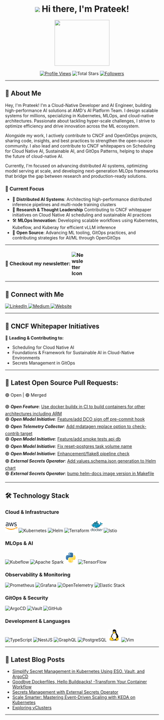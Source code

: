 <h1 align="center">
  <img src="https://raw.githubusercontent.com/iampavangandhi/iampavangandhi/master/gifs/Hi.gif" width="30px"> Hi there, I'm Prateek!
</h1>

<p align="center">
  <img src="https://media3.giphy.com/media/v1.Y2lkPTc5MGI3NjExN2IwaXl0ZHFra2pleW80ODVmbzcyc2lkMTZjY3VqdnVqMHFzNTY5YSZlcD12MV9pbnRlcm5hbF9naWZfYnlfaWQmY3Q9Zw/26vACLXgansDXwHzzI/giphy.webp" width="180" height="150">
</p>

<p align="center">
  <a href="https://github.com/PrateekKumar1709"><img src="https://komarev.com/ghpvc/?username=PrateekKumar1709" alt="Profile Views"/></a>
  <img src="https://img.shields.io/github/stars/PrateekKumar1709?label=Stars" alt="Total Stars">
  <a href="https://prateekkumar1709.github.io/PrateekKumar/"><img src="https://img.shields.io/github/followers/PrateekKumar1709?label=Followers" alt="Followers"/></a>
</p>

---

## 👋 About Me

Hey, I'm Prateek! I'm a Cloud-Native Developer and AI Engineer, building high-performance AI solutions at AMD's AI Platform Team. I design scalable systems for millions, specializing in Kubernetes, MLOps, and cloud-native architectures. Passionate about tackling hyper-scale challenges, I strive to optimize efficiency and drive innovation across the ML ecosystem.

Alongside my work, I actively contribute to CNCF and OpenGitOps projects, sharing code, insights, and best practices to strengthen the open-source community. I also lead and contribute to CNCF whitepapers on Scheduling for Cloud Native AI, Sustainable AI, and GitOps Patterns, helping to shape the future of cloud-native AI.

Currently, I'm focused on advancing distributed AI systems, optimizing model serving at scale, and developing next-generation MLOps frameworks that bridge the gap between research and production-ready solutions.

### 🎯 Current Focus

- 🚀 **Distributed AI Systems**: Architecting high-performance distributed inference pipelines and multi-node training clusters
- 🔬 **Research & Thought Leadership** Contributing to CNCF whitepaper initiatives on Cloud Native AI scheduling and sustainable AI practices
- 🛠️ **MLOps Innovation**: Developing scalable workflows using Kubernetes, Kubeflow, and Kuberay for efficient vLLM inference
- 🌟 **Open Source**: Advancing ML tooling, GitOps practices, and contributing strategies for AI/ML through OpenGitOps

---

<h3 align="left">
  📰 Checkout my newsletter:
  <a href="https://www.linkedin.com/build-relation/newsletter-follow?entityUrn=7194460474376114178">
    <img width="40px" src="https://cdn-icons-png.freepik.com/512/8364/8364693.png" alt="Newsletter Icon" style="display: inline-block; vertical-align: middle;" />
  </a>
</h3>

---

## 🤝 Connect with Me

<p align="left">
  <a href="https://www.linkedin.com/in/prateek1709/">
    <img src="https://img.shields.io/badge/LinkedIn-0077B5?style=for-the-badge&logo=linkedin&logoColor=white" alt="LinkedIn"/>
  </a>
  <a href="https://medium.com/@prateek17">
    <img src="https://img.shields.io/badge/Medium-12100E?style=for-the-badge&logo=medium&logoColor=white" alt="Medium"/>
  </a>
  <a href="https://prateekkumar1709.github.io/portfolio-website/">
    <img src="https://img.shields.io/badge/Website-4285F4?style=for-the-badge&logo=google-chrome&logoColor=white" alt="Website"/>
  </a>
</p>

---

## 📝 CNCF Whitepaper Initiatives

🚀 **Leading & Contributing to:**
- Scheduling for Cloud Native AI
- Foundations & Framework for Sustainable AI in Cloud-Native Environments
- Secrets Management in GitOps

---

## 🔄 Latest Open Source Pull Requests:

🟣 Open | 🟢 Merged

🟣 ***Open Feature***: [Use docker buildx in CI to build containers for other architectures including ARM](https://github.com/open-feature/playground/issues/253) <br>
🟢 ***Open Model Initiative***: [Feature/add DCO sign off pre-commit hook](https://github.com/Open-Model-Initiative/OMI-Data-Pipeline/issues/173) <br>
🟢 ***Open Telemetry Collector***: [Add mdatagen replace option to check-contrib target](https://github.com/open-telemetry/opentelemetry-collector/pull/11223) <br>
🟢 ***Open Model Initiative***: [Feature/add smoke tests api db](https://github.com/Open-Model-Initiative/OMI-Data-Pipeline/pull/30) <br>
🟢 ***Open Model Initiative***: [Fix reset-postgres task volume name](https://github.com/Open-Model-Initiative/OMI-Data-Pipeline/pull/27) <br>
🟢 ***Open Model Initiative***: [Enhancement/flake8 pipeline check](https://github.com/Open-Model-Initiative/OMI-Data-Pipeline/pull/28) <br>
🟢 ***External Secrets Operator***: [Add values.schema.json generation to Helm chart](https://github.com/external-secrets/external-secrets/pull/3774) <br>
🟢 ***External Secrets Operator***: [bump helm-docs image version in Makefile](https://github.com/external-secrets/external-secrets/pull/3806) <br>

---

## 🛠️ Technology Stack

### **Cloud & Infrastructure**
<p align="left">
  <img src="https://raw.githubusercontent.com/devicons/devicon/master/icons/amazonwebservices/amazonwebservices-original-wordmark.svg" alt="AWS" width="40" height="40"/>
  <img src="https://upload.wikimedia.org/wikipedia/commons/thumb/3/39/Kubernetes_logo_without_workmark.svg/84px-Kubernetes_logo_without_workmark.svg.png" alt="Kubernetes" width="40" height="40"/>
  <img src="https://helm.sh/img/helm.svg" alt="Helm" width="40" height="40"/>
  <img src="https://www.vectorlogo.zone/logos/terraformio/terraformio-icon.svg" alt="Terraform" width="40" height="40"/>
  <img src="https://github.com/devicons/devicon/blob/master/icons/docker/docker-original-wordmark.svg" alt="Docker" width="40" height="40"/>
  <img src="https://www.vectorlogo.zone/logos/istioio/istioio-icon.svg" alt="Istio" width="40" height="40"/>
</p>

### **MLOps & AI**
<p align="left">
  <img src="https://www.kubeflow.org/images/logo.svg" alt="Kubeflow" width="40" height="40"/>
  <img src="https://upload.wikimedia.org/wikipedia/commons/thumb/f/f3/Apache_Spark_logo.svg/250px-Apache_Spark_logo.svg.png" alt="Apache Spark" width="50" height="40"/>
  <img src="https://github.com/devicons/devicon/blob/master/icons/python/python-original.svg" alt="Python" width="40" height="40"/>
  <img src="https://upload.wikimedia.org/wikipedia/commons/thumb/2/2d/Tensorflow_logo.svg/115px-Tensorflow_logo.svg.png" alt="TensorFlow" width="40" height="40"/>
</p>

### **Observability & Monitoring**
<p align="left">
  <img src="https://www.vectorlogo.zone/logos/prometheusio/prometheusio-icon.svg" alt="Prometheus" width="40" height="40"/>
  <img src="https://www.vectorlogo.zone/logos/grafana/grafana-icon.svg" alt="Grafana" width="40" height="40"/>
  <img src="https://avatars.githubusercontent.com/u/49998002?s=48&v=4" alt="OpenTelemetry" width="40" height="40"/>
  <img src="https://images.contentstack.io/v3/assets/bltefdd0b53724fa2ce/blt5d10f3a91df97d15/5c30744829d13af10bc2abd4/logo-elastic-vertical-reverse.svg" alt="Elastic Stack" width="40" height="40"/>
</p>

### **GitOps & Security**
<p align="left">
  <img src="https://icon.icepanel.io/Technology/svg/Argo-CD.svg" alt="ArgoCD" width="40" height="40"/>
  <img src="https://www.vectorlogo.zone/logos/vaultproject/vaultproject-icon.svg" alt="Vault" width="40" height="40"/>
  <img src="https://avatars.githubusercontent.com/u/9919?s=200&v=4" alt="GitHub" width="40" height="40"/>
</p>

### **Development & Languages**
<p align="left">
  <img src="https://upload.wikimedia.org/wikipedia/commons/thumb/4/4c/Typescript_logo_2020.svg/64px-Typescript_logo_2020.svg.png" alt="TypeScript" width="40" height="40"/>
  <img src="https://d33wubrfki0l68.cloudfront.net/e937e774cbbe23635999615ad5d7732decad182a/26072/logo-small.ede75a6b.svg" alt="NestJS" width="40" height="40"/>
  <img src="https://upload.wikimedia.org/wikipedia/commons/thumb/1/17/GraphQL_Logo.svg/225px-GraphQL_Logo.svg.png" alt="GraphQL" width="40" height="40"/>
  <img src="https://upload.wikimedia.org/wikipedia/commons/thumb/2/29/Postgresql_elephant.svg/220px-Postgresql_elephant.svg.png" alt="PostgreSQL" width="40" height="40"/>
  <img src="https://github.com/devicons/devicon/blob/master/icons/linux/linux-original.svg" alt="Linux" width="40" height="40"/>
  <img src="https://upload.wikimedia.org/wikipedia/commons/thumb/9/9f/Vimlogo.svg/64px-Vimlogo.svg.png" alt="Vim" width="40" height="40"/>
</p>

---

## 📕 Latest Blog Posts

<!-- BLOG-POST-LIST:START -->
- [Simplify Secret Management in Kubernetes Using ESO, Vault, and ArgoCD](https://www.linkedin.com/pulse/simplify-secret-management-kubernetes-using-eso-vault-prateek-kumar-zrare/?trackingId=X5z0bu51THy19BlqOVZuoQ%3D%3D------2)
- [Goodbye Dockerfiles, Hello Buildpacks! -Transform Your Container Workflow](https://www.linkedin.com/pulse/goodbye-dockerfiles-hello-buildpacks-transform-your-container-kumar-lm15e/?trackingId=h4qda7myTjSGDkwNLV86JA%3D%3D------2)
- [Secrets Management with External Secrets Operator](https://kubecompass.com/posts/eso/)
- [Scale Smarter: Mastering Event-Driven Scaling with KEDA on Kubernetes](https://www.linkedin.com/pulse/scale-smarter-mastering-event-driven-scaling-keda-kubernetes-kumar-ukf1e/?trackingId=HQZIC8crQDCWT3V97Tb0FQ%3D%3D------2)
- [Exploring vClusters](https://kubecompass.com/posts/vcluster/)
<!-- BLOG-POST-LIST:END -->

---
